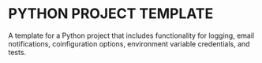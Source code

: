 # PYTHON PROJECT TEMPLATE

A template for a Python project that includes functionality for logging, email notifications, coinfiguration options, environment variable credentials, and tests.
